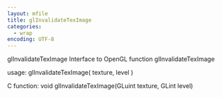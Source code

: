 ```yaml
---
layout: mfile
title: glInvalidateTexImage
categories:
  - wrap
encoding: UTF-8
---
```


glInvalidateTexImage  Interface to OpenGL function glInvalidateTexImage

usage:  glInvalidateTexImage( texture, level )

C function:  void glInvalidateTexImage(GLuint texture, GLint level)